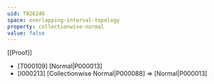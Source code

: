 ```yaml
---
uid: T026246
space: overlapping-interval-topology
property: collectionwise-normal
value: false
---
```

[[Proof]]

* [T000109] [Normal|P000013]
* [I000213] [Collectionwise Normal|P000088] => [Normal|P000013]


